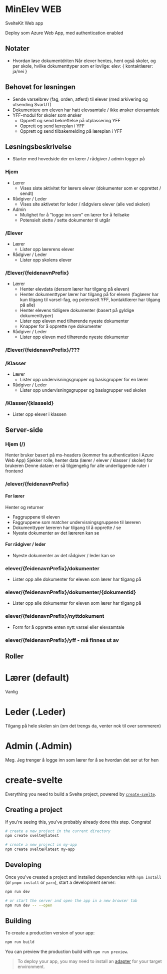 # MinElev WEB
SvelteKit Web app

Deploy som Azure Web App, med authentication enabled

## Notater
- Hvordan løse dokumentdriten
Når elever hentes, hent også skoler, og per skole, hvilke dokumenttyper som er lovlige:
elev: {
  kontaktlærer: ja/nei
}


## Behovet for løsningen
- Sende varselbrev (fag, orden, atferd) til elever (med arkivering og utsending SvarUT)
- Dokumentere om eleven har hatt elevsamtale / ikke ønsker elevsamtale
- YFF-modul for skoler som ønsker
  - Opprett og send bekreftelse på utplassering YFF
  - Opprett og send læreplan i YFF
  - Opprett og send tilbakemelding på læreplan i YFF

## Løsningsbeskrivelse
- Starter med hovedside der en lærer / rådgiver / admin logger på
### Hjem
- Lærer
  - Vises siste aktivitet for lærers elever (dokumenter som er opprettet / sendt)
- Rådgiver / Leder
  - Vises site aktivetet for leder / rådgviers elever (alle ved skolen)
- Admin
  - Mulighet for å "logge inn som" en lærer for å feilsøke
  - Potensielt slette / sette dokumenter til utgår

### /Elever
- Lærer
  - Lister opp lærerens elever
- Rådgiver / Leder
  - Lister opp skolens elever

### /Elever/{feidenavnPrefix}
- Lærer
  - Henter elevdata (dersom lærer har tilgang på eleven)
  - Henter dokumenttyper lærer har tilgang på for eleven (faglærer har kun tilgang til varsel-fag, og potensielt YFF, kontaktlærer har tilgang på alle)
  - Henter elevens tidligere dokumenter (basert på gyldige dokumenttyper)
  - Lister opp eleven med tilhørende nyeste dokumenter
  - Knapper for å opprette nye dokumenter
- Rådgiver / Leder
  - Lister opp eleven med tilhørende nyeste dokumenter

### /Elever/{feidenavnPrefix}/???

### /Klasser
- Lærer
  - Lister opp undervisningsgrupper og basisgrupper for en lærer
- Rådgiver / Leder
  - Lister opp undervisningsgrupper og basisgrupper ved skolen

### /Klasser/{klasseId}
  - Lister opp elever i klassen


## Server-side
### Hjem (/)
Henter bruker basert på ms-headers (kommer fra authentication i Azure Web App)
Sjekker rolle, henter data (lærer / elever / klasser / skoler) for brukeren
Denne dataen er så tilgjengelig for alle underliggende ruter i frontend

### /elever/{feidenavnPrefix}
#### For lærer
Henter og returner
- Faggruppene til eleven
- Faggruppene som matcher undervisningsgruppene til læreren
- Dokumenttyper læreren har tilgang til å opprette / se
- Nyeste dokumenter av det læreren kan se

#### For rådgiver / leder
- Nyeste dokumenter av det rådgiver / leder kan se

### elever/{feidenavnPrefix}/dokumenter
- Lister opp alle dokumenter for eleven som lærer har tilgang på

### elever/{feidenavnPrefix}/dokumenter/{dokumentid}
- Lister opp alle dokumenter for eleven som lærer har tilgang på

### elever/{feidenavnPrefix}/nyttdokument
- Form for å opprette enten nytt varsel eller elevsamtale

### elever/{feidenavnPrefix}/yff - må finnes ut av

## Roller
# Lærer (default)
Vanlig

# Leder (.Leder)
Tilgang på hele skolen sin (om det trengs da, venter nok til over sommeren)

# Admin (.Admin)
Meg. Jeg trenger å logge inn som lærer for å se hvordan det ser ut for hen


# create-svelte

Everything you need to build a Svelte project, powered by [`create-svelte`](https://github.com/sveltejs/kit/tree/main/packages/create-svelte).

## Creating a project

If you're seeing this, you've probably already done this step. Congrats!

```bash
# create a new project in the current directory
npm create svelte@latest

# create a new project in my-app
npm create svelte@latest my-app
```

## Developing

Once you've created a project and installed dependencies with `npm install` (or `pnpm install` or `yarn`), start a development server:

```bash
npm run dev

# or start the server and open the app in a new browser tab
npm run dev -- --open
```

## Building

To create a production version of your app:

```bash
npm run build
```

You can preview the production build with `npm run preview`.

> To deploy your app, you may need to install an [adapter](https://kit.svelte.dev/docs/adapters) for your target environment.
